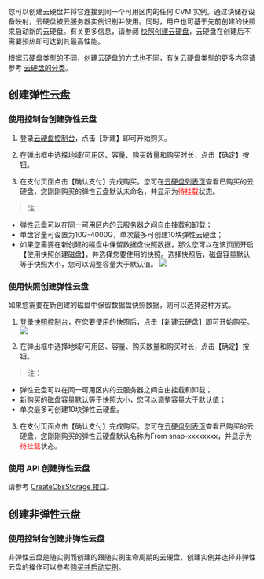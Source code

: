 您可以创建云硬盘并将它连接到同一个可用区内的任何 CVM 实例。通过块储存设备映射，云硬盘被云服务器实例识别并使用。同时，用户也可基于先前创建的快照来启动新的云硬盘。有关更多信息，请参阅 [快照创建云硬盘](/doc/product/362/5757)，云硬盘在创建后不需要预热即可达到其最高性能。

根据云硬盘类型的不同，创建云硬盘的方式也不同，有关云硬盘类型的更多内容请参考 [云硬盘的分类](/doc/product/362/2353)。

## 创建弹性云盘 

### 使用控制台创建弹性云盘

1) 登录[云硬盘控制台](http://console.tcecqpoc.fsphere.cn/cvm/cbs)，点击【新建】即可开始购买。

2) 在弹出框中选择地域/可用区、容量、购买数量和购买时长，点击【确定】按钮。

3) 在支付页面点击【确认支付】完成购买。您可在[云硬盘列表页](http://console.tcecqpoc.fsphere.cn/cvm/cbs)查看已购买的云硬盘，您刚刚购买的弹性云盘默认未命名，并显示为<font color="red">待挂载</font>状态。

> 注：
> 
- 弹性云盘可以在同一可用区内的云服务器之间自由挂载和卸载；
- 单盘容量可设置为10G-4000G，单次最多可创建10块弹性云硬盘；
- 如果您需要在新创建的磁盘中保留数据盘快照数据，那么您可以在该页面开启【使用快照创建磁盘】，并选择您要使用的快照。选择快照后，磁盘容量默认等于快照大小，您可以调整容量大于默认值。
![](//mccdn.qcloud.com/static/img/4fc60b3b41287146e6cbc8768a62f90b/image.png)

### 使用快照创建弹性云盘
如果您需要在新创建的磁盘中保留数据盘快照数据，则可以选择这种方式。

1) 登录[快照控制台](http://console.tcecqpoc.fsphere.cn/cvm/snapshot)，在您要使用的快照后，点击【新建云硬盘】即可开始购买。
![](//mccdn.qcloud.com/static/img/475d66590b426a60c862b9d20373a552/image.png)

2) 在弹出框中选择地域/可用区、容量、购买数量和购买时长，点击【确定】按钮。
> 注：
> 
- 弹性云盘可以在同一可用区内的云服务器之间自由挂载和卸载；
- 新购买的磁盘容量默认等于快照大小，您可以调整容量大于默认值；
- 单次最多可创建10块弹性云硬盘。

3) 在支付页面点击【确认支付】完成购买。您可在[云硬盘列表页](http://console.tcecqpoc.fsphere.cn/cvm/cbs)查看已购买的云硬盘，您刚刚购买的弹性云硬盘默认名称为From snap-xxxxxxxx，并显示为<font color="red">待挂载</font>状态。


### 使用 API 创建弹性云盘
请参考 [CreateCbsStorage 接口](https://tce.fsphere.cn/doc/api/364/2524)。

## 创建非弹性云盘
### 使用控制台创建非弹性云盘
非弹性云盘是随实例而创建的跟随实例生命周期的云硬盘，创建实例并选择非弹性云盘的操作可以参考[购买并启动实例](/doc/product/213/4855)。
